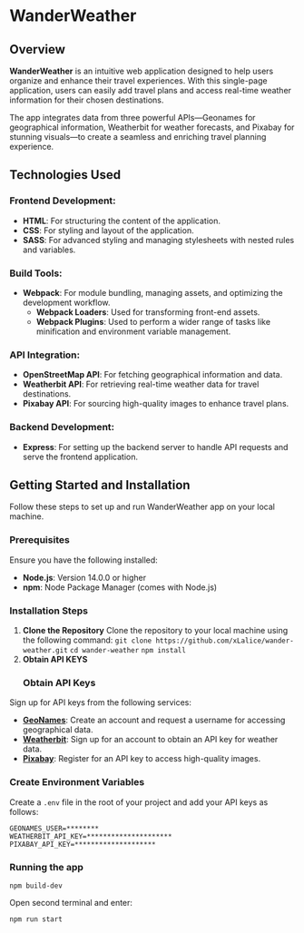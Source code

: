 # WanderWeather

## Overview
**WanderWeather** is an intuitive web application designed to help users organize and enhance their travel experiences. With this single-page application, users can easily add travel plans and access real-time weather information for their chosen destinations.

The app integrates data from three powerful APIs—Geonames for geographical information, Weatherbit for weather forecasts, and Pixabay for stunning visuals—to create a seamless and enriching travel planning experience.

## Technologies Used

 ### Frontend Development:
  - **HTML**: For structuring the content of the application.
  - **CSS**: For styling and layout of the application.
  - **SASS**: For advanced styling and managing stylesheets with nested rules and variables.

 ### Build Tools:
  - **Webpack**: For module bundling, managing assets, and optimizing the development workflow.
    - **Webpack Loaders**: Used for transforming front-end assets.
    - **Webpack Plugins**: Used to perform a wider range of tasks like minification and environment variable management.

 ### API Integration:
  - **OpenStreetMap API**: For fetching geographical information and data.
  - **Weatherbit API**: For retrieving real-time weather data for travel destinations.
  - **Pixabay API**: For sourcing high-quality images to enhance travel plans.

 ### Backend Development:
  - **Express**: For setting up the backend server to handle API requests and serve the frontend application.

## Getting Started and Installation

Follow these steps to set up and run WanderWeather app on your local machine.

### Prerequisites

Ensure you have the following installed:

- **Node.js**: Version 14.0.0 or higher
- **npm**: Node Package Manager (comes with Node.js)

### Installation Steps

1. **Clone the Repository**
   Clone the repository to your local machine using the following command:
   `git clone https://github.com/xLalice/wander-weather.git`
   `cd wander-weather`
   `npm install`
2. **Obtain API KEYS**
    ### Obtain API Keys

Sign up for API keys from the following services:

- **[GeoNames](http://www.geonames.org/)**: Create an account and request a username for accessing geographical data.
- **[Weatherbit](https://www.weatherbit.io/)**: Sign up for an account to obtain an API key for weather data.
- **[Pixabay](https://pixabay.com/api/docs/)**: Register for an API key to access high-quality images.

### Create Environment Variables

Create a `.env` file in the root of your project and add your API keys as follows:

```plaintext
GEONAMES_USER=********
WEATHERBIT_API_KEY=*********************
PIXABAY_API_KEY=********************
```
### Running the app
```plaintext
npm build-dev
```
Open second terminal and enter:
```plaintext
npm run start
```
